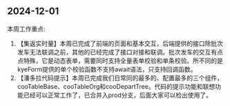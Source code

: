 ## 2024-12-01

本周工作重点:

1. 【集返实时量】本周已完成了前端的页面和基本交互，后端提供的接口除批次发车无法联调之前，其他的已经完成了接口对接和联调。批次发车的交互有点点特殊，它是动态表单，需要同时支持全量表单校验和单条校验。所不同的是kyeForm提供的单个校验函数不支持await语法，只支持回调函数。
2. 【潘多拉代码提示】本周已完成我们日常同的最多的、配置最多的三个组件，cooTableBase、cooTableOrg和cooDepartTree。代码的提示功能和联想功能已经可以正常工作了，已合并入prod分支，后面大家可以检出使用了。